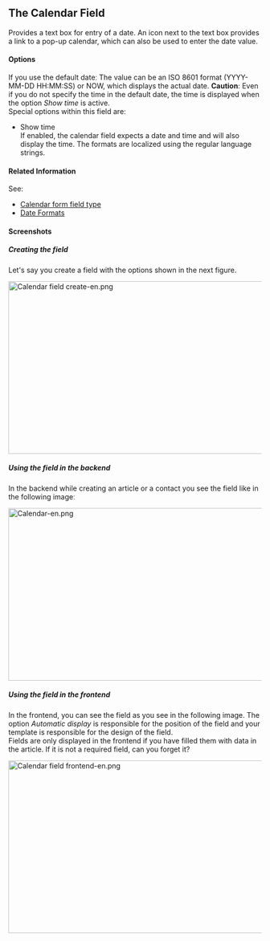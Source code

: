 <!-- Filename: J3.x:Adding_custom_fields/Calendar_Field / Display title: Adding custom fields/Calendar Field -->

## The Calendar Field

Provides a text box for entry of a date. An icon next to the text box
provides a link to a pop-up calendar, which can also be used to enter
the date value.

#### Options

If you use the default dateː The value can be an ISO 8601 format
(YYYY-MM-DD HH:MM:SS) or NOW, which displays the actual date.
**Caution**: Even if you do not specify the time in the default date,
the time is displayed when the option *Show time* is active.  
Special options within this field are:

- Show time  
  If enabled, the calendar field expects a date and time and will also
  display the time. The formats are localized using the regular language
  strings.

#### Related Information

See:

- [Calendar form field
  type](https://docs.joomla.org/Calendar_form_field_type "Special:MyLanguage/Calendar form field type")
- <a href="http://php.net/manual/en/datetime.formats.date.php"
  class="external text" target="_blank"
  rel="nofollow noreferrer noopener">Date Formats</a>

#### Screenshots

##### Creating the field

Let's say you create a field with the options shown in the next figure.

<img
src="https://docs.joomla.org/images/thumb/5/55/Calendar_field_create-en.png/670px-Calendar_field_create-en.png"
decoding="async"
srcset="https://docs.joomla.org/images/thumb/5/55/Calendar_field_create-en.png/1005px-Calendar_field_create-en.png 1.5x, https://docs.joomla.org/images/5/55/Calendar_field_create-en.png 2x"
data-file-width="1291" data-file-height="663" width="670" height="344"
alt="Calendar field create-en.png" />

##### Using the field in the backend

In the backend while creating an article or a contact you see the field
like in the following imageː

<img
src="https://docs.joomla.org/images/thumb/f/f9/Calendar-en.png/670px-Calendar-en.png"
decoding="async"
srcset="https://docs.joomla.org/images/thumb/f/f9/Calendar-en.png/1005px-Calendar-en.png 1.5x, https://docs.joomla.org/images/f/f9/Calendar-en.png 2x"
data-file-width="1291" data-file-height="663" width="670" height="344"
alt="Calendar-en.png" />

##### Using the field in the frontend

In the frontend, you can see the field as you see in the following
image. The option *Automatic display* is responsible for the position of
the field and your template is responsible for the design of the
field.  
Fields are only displayed in the frontend if you have filled them with
data in the article. If it is not a required field, can you forget it?

<img
src="https://docs.joomla.org/images/thumb/f/fb/Calendar_field_frontend-en.png/670px-Calendar_field_frontend-en.png"
decoding="async"
srcset="https://docs.joomla.org/images/thumb/f/fb/Calendar_field_frontend-en.png/1005px-Calendar_field_frontend-en.png 1.5x, https://docs.joomla.org/images/f/fb/Calendar_field_frontend-en.png 2x"
data-file-width="1291" data-file-height="663" width="670" height="344"
alt="Calendar field frontend-en.png" />
